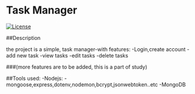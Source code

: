 # Task Manager

[![License](https://img.shields.io/badge/license-MIT-blue.svg)](LICENSE)

##Description

the project is a simple, task manager-with features:
-Login,create account
-add new task
-view tasks
-edit tasks
-delete tasks

###(more features are to be added, this is a part of study)

##Tools used:
-Nodejs:
  -mongoose,express,dotenv,nodemon,bcrypt,jsonwebtoken..etc
-MongoDB


